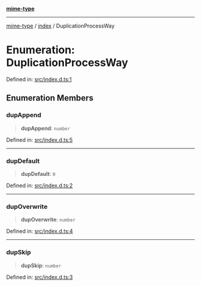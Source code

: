 [**mime-type**](../../README.md)

***

[mime-type](../../modules.md) / [index](../README.md) / DuplicationProcessWay

# Enumeration: DuplicationProcessWay

Defined in: [src/index.d.ts:1](https://github.com/snowyu/mime-type.js/blob/6051314f0c074925c9a87a8ec54912ea5d451445/src/index.d.ts#L1)

## Enumeration Members

### dupAppend

> **dupAppend**: `number`

Defined in: [src/index.d.ts:5](https://github.com/snowyu/mime-type.js/blob/6051314f0c074925c9a87a8ec54912ea5d451445/src/index.d.ts#L5)

***

### dupDefault

> **dupDefault**: `0`

Defined in: [src/index.d.ts:2](https://github.com/snowyu/mime-type.js/blob/6051314f0c074925c9a87a8ec54912ea5d451445/src/index.d.ts#L2)

***

### dupOverwrite

> **dupOverwrite**: `number`

Defined in: [src/index.d.ts:4](https://github.com/snowyu/mime-type.js/blob/6051314f0c074925c9a87a8ec54912ea5d451445/src/index.d.ts#L4)

***

### dupSkip

> **dupSkip**: `number`

Defined in: [src/index.d.ts:3](https://github.com/snowyu/mime-type.js/blob/6051314f0c074925c9a87a8ec54912ea5d451445/src/index.d.ts#L3)
